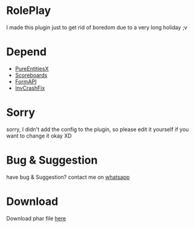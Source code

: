 # RolePlay
I made this plugin just to get rid of boredom due to a very long holiday ;v

# Depend
- [PureEntitiesX](https://poggit.pmmp.io/r/93487/PureEntitiesX.phar)
- [Scoreboards](https://github.com/TwistedAsylumMC/Scoreboards)
- [FormAPI](https://poggit.pmmp.io/r/41263/FormAPI.phar)
- [InvCrashFix](https://poggit.pmmp.io/r/94956/InvCrashFix.phar)

# Sorry
sorry, I didn't add the config to the plugin, so please edit it yourself if you want to change it okay XD

# Bug & Suggestion
have bug & Suggestion? contact me on [whatsapp](https://wa.me/6281278134628)

# Download
Download phar file [here](https://www.mediafire.com/file/x0xsv5x8apz35a8/RolePlay_v5.5.phar/file)
